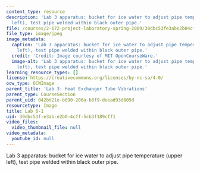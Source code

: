 ```yaml
---
content_type: resource
description: 'Lab 3 apparatus: bucket for ice water to adjust pipe temperature (upper
  left), test pipe welded within black outer pipe.'
file: /courses/2-672-project-laboratory-spring-2009/30dbc53fe3abe2b04cff5cb3f189cff1_lab6-1.jpg
file_type: image/jpeg
image_metadata:
  caption: 'Lab 3 apparatus: bucket for ice water to adjust pipe temperature (upper
    left), test pipe welded within black outer pipe.'
  credit: 'Credit: Image courtesy of MIT OpenCourseWare.'
  image-alt: 'Lab 3 apparatus: bucket for ice water to adjust pipe temperature (upper
    left), test pipe welded within black outer pipe.'
learning_resource_types: []
license: https://creativecommons.org/licenses/by-nc-sa/4.0/
ocw_type: OCWImage
parent_title: 'Lab 3: Heat Exchanger Tube Vibrations'
parent_type: CourseSection
parent_uid: 042bd21e-b090-206a-b8f9-deead93d605d
resourcetype: Image
title: Lab 6-1
uid: 30dbc53f-e3ab-e2b0-4cff-5cb3f189cff1
video_files:
  video_thumbnail_file: null
video_metadata:
  youtube_id: null
---
```

Lab 3 apparatus: bucket for ice water to adjust pipe temperature (upper left), test pipe welded within black outer pipe.